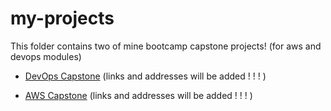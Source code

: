 # my-projects
This folder contains two of mine bootcamp capstone projects! (for aws and devops modules)

- [DevOps Capstone](./hands-on/README.md) (links and addresses will be added ! ! ! )

- [AWS Capstone](./projects/README.md) (links and addresses will be added ! ! ! )